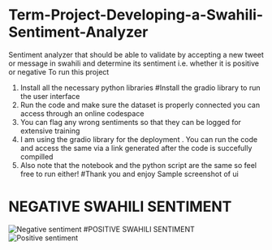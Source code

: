 # Term-Project-Developing-a-Swahili-Sentiment-Analyzer
Sentiment analyzer that should be able to validate by accepting a new tweet or message in swahili and determine its sentiment i.e. whether it is positive or negative
To run this project
1. Install all the necessary python libraries #Install the gradio library to run the user interface
2. Run the code and make sure the dataset is properly connected you can access through an online codespace 
3. You can flag any wrong sentiments so that they can be logged for extensive training
4. I am using the gradio library for the deployment . You can run the code and access the same via a link generated after the code is succefully compilled
5. Also note that the notebook and the python script are the same so feel free to run either!
#Thank you and enjoy
Sample screenshot of ui
# NEGATIVE SWAHILI SENTIMENT
![Negative sentiment](https://prnt.sc/xSr7kFcdAFOx)
#POSITIVE SWAHILI SENTIMENT
![Positive sentiment](https://prnt.sc/-_HD0pIhXbxQ)
